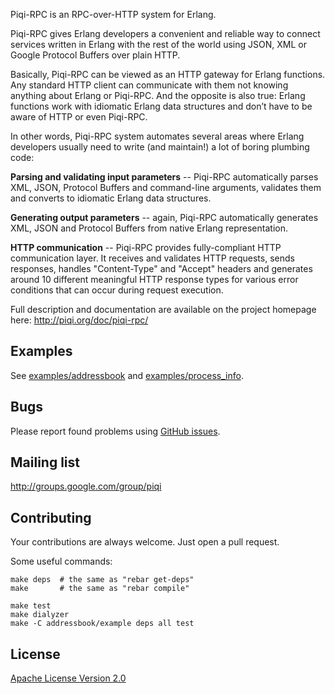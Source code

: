 Piqi-RPC is an RPC-over-HTTP system for Erlang.


Piqi-RPC gives Erlang developers a convenient and reliable way to connect
services written in Erlang with the rest of the world using JSON, XML or Google
Protocol Buffers over plain HTTP.

Basically, Piqi-RPC can be viewed as an HTTP gateway for Erlang functions. Any
standard HTTP client can communicate with them not knowing anything about
Erlang or Piqi-RPC. And the opposite is also true: Erlang functions work with
idiomatic Erlang data structures and don’t have to be aware of HTTP or even
Piqi-RPC.

In other words, Piqi-RPC system automates several areas where Erlang developers
usually need to write (and maintain!) a lot of boring plumbing code:

**Parsing and validating input parameters** -- Piqi-RPC automatically parses
XML, JSON, Protocol Buffers and command-line arguments, validates them and
converts to idiomatic Erlang data structures.

**Generating output parameters** -- again, Piqi-RPC automatically generates XML,
JSON and Protocol Buffers from native Erlang representation.

**HTTP communication** -- Piqi-RPC provides fully-compliant HTTP communication
layer. It receives and validates HTTP requests, sends responses, handles
"Content-Type" and "Accept" headers and generates around 10 different meaningful
HTTP response types for various error conditions that can occur during request
execution.

Full description and documentation are available on the project homepage here:
http://piqi.org/doc/piqi-rpc/


Examples
--------

See [examples/addressbook](examples/addressbook/) and
[examples/process_info](examples/process_info/).


Bugs
----

Please report found problems using [GitHub
issues](http://github.com/alavrik/piqi-rpc/issues).


Mailing list
------------

http://groups.google.com/group/piqi


Contributing
------------

Your contributions are always welcome. Just open a pull request.

Some useful commands:

    make deps  # the same as "rebar get-deps"
    make       # the same as "rebar compile"

    make test
    make dialyzer
    make -C addressbook/example deps all test


License
-------

[Apache License Version 2.0](LICENSE)

